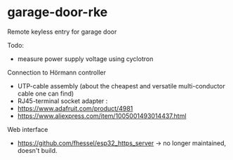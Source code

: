 # garage-door-rke
Remote keyless entry for garage door

Todo:
- measure power supply voltage using cyclotron 



Connection to Hörmann controller
* UTP-cable assembly (about the cheapest and versatile multi-conductor cable one can find)
* RJ45-terminal socket adapter : 
 * https://www.adafruit.com/product/4981
 * https://www.aliexpress.com/item/1005001493014437.html

Web interface
* https://github.com/fhessel/esp32_https_server -> no longer maintained, doesn't build.
